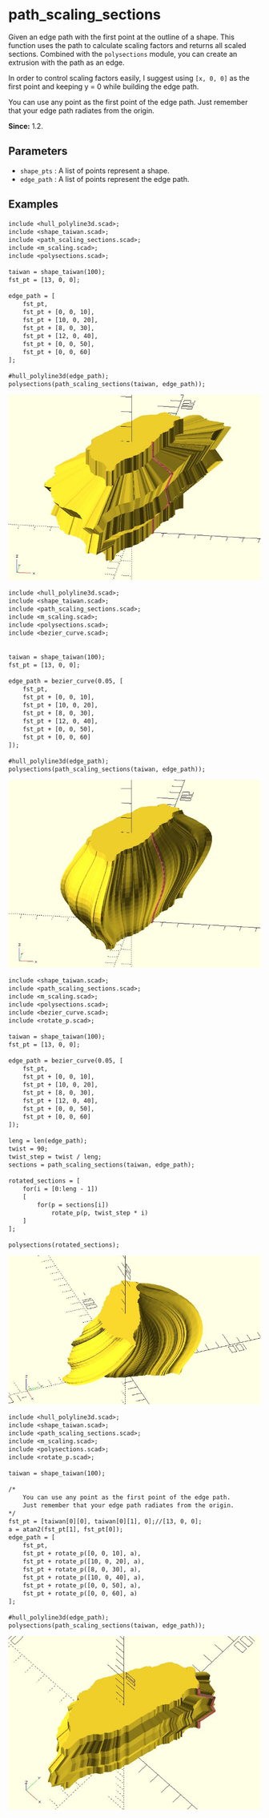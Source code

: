 # path_scaling_sections

Given an edge path with the first point at the outline of a shape. This function uses the path to calculate scaling factors and returns all scaled sections. Combined with the `polysections` module, you can create an extrusion with the path as an edge.

In order to control scaling factors easily, I suggest using `[x, 0, 0]` as the first point and keeping y = 0 while building the edge path.

 You can use any point as the first point of the edge path. Just remember that your edge path radiates from the origin.

**Since:** 1.2.

## Parameters

- `shape_pts` : A list of points represent a shape.
- `edge_path` : A list of points represent the edge path.

## Examples

	include <hull_polyline3d.scad>;
	include <shape_taiwan.scad>;
	include <path_scaling_sections.scad>;
	include <m_scaling.scad>;
	include <polysections.scad>;

	taiwan = shape_taiwan(100);
	fst_pt = [13, 0, 0];

	edge_path = [
		fst_pt,
		fst_pt + [0, 0, 10],
		fst_pt + [10, 0, 20],
		fst_pt + [8, 0, 30],
		fst_pt + [12, 0, 40],
		fst_pt + [0, 0, 50],
		fst_pt + [0, 0, 60]
	];

	#hull_polyline3d(edge_path);
	polysections(path_scaling_sections(taiwan, edge_path));

![path_scaling_sections](images/lib-path_scaling_sections-1.JPG)

	include <hull_polyline3d.scad>;
	include <shape_taiwan.scad>;
	include <path_scaling_sections.scad>;
	include <m_scaling.scad>;
	include <polysections.scad>;
	include <bezier_curve.scad>;


	taiwan = shape_taiwan(100);
	fst_pt = [13, 0, 0];

	edge_path = bezier_curve(0.05, [
		fst_pt,
		fst_pt + [0, 0, 10],
		fst_pt + [10, 0, 20],
		fst_pt + [8, 0, 30],
		fst_pt + [12, 0, 40],
		fst_pt + [0, 0, 50],
		fst_pt + [0, 0, 60]
	]);

	#hull_polyline3d(edge_path);
	polysections(path_scaling_sections(taiwan, edge_path));

![path_scaling_sections](images/lib-path_scaling_sections-2.JPG)

	include <shape_taiwan.scad>;
	include <path_scaling_sections.scad>;
	include <m_scaling.scad>;
	include <polysections.scad>;
	include <bezier_curve.scad>;
	include <rotate_p.scad>;

	taiwan = shape_taiwan(100);
	fst_pt = [13, 0, 0];

	edge_path = bezier_curve(0.05, [
		fst_pt,
		fst_pt + [0, 0, 10],
		fst_pt + [10, 0, 20],
		fst_pt + [8, 0, 30],
		fst_pt + [12, 0, 40],
		fst_pt + [0, 0, 50],
		fst_pt + [0, 0, 60]
	]);

	leng = len(edge_path);
	twist = 90;
	twist_step = twist / leng;
	sections = path_scaling_sections(taiwan, edge_path);

	rotated_sections = [
		for(i = [0:leng - 1]) 
		[
			for(p = sections[i]) 
				rotate_p(p, twist_step * i)        
		]
	];

	polysections(rotated_sections);

![path_scaling_sections](images/lib-path_scaling_sections-3.JPG)	

	include <hull_polyline3d.scad>;
	include <shape_taiwan.scad>;
	include <path_scaling_sections.scad>;
	include <m_scaling.scad>;
	include <polysections.scad>;
    include <rotate_p.scad>;

	taiwan = shape_taiwan(100);

    /* 
	    You can use any point as the first point of the edge path.
		Just remember that your edge path radiates from the origin.
	*/
	fst_pt = [taiwan[0][0], taiwan[0][1], 0];//[13, 0, 0];
    a = atan2(fst_pt[1], fst_pt[0]);
	edge_path = [
		fst_pt,
		fst_pt + rotate_p([0, 0, 10], a),
		fst_pt + rotate_p([10, 0, 20], a),
		fst_pt + rotate_p([8, 0, 30], a),
		fst_pt + rotate_p([10, 0, 40], a),
		fst_pt + rotate_p([0, 0, 50], a),
		fst_pt + rotate_p([0, 0, 60], a)
	];

	#hull_polyline3d(edge_path);
	polysections(path_scaling_sections(taiwan, edge_path));

![path_scaling_sections](images/lib-path_scaling_sections-4.JPG)